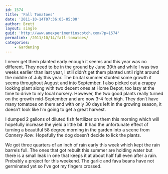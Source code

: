 ```yaml
---
id: 1574
title: 'Fall Tomatoes'
date: '2011-10-14T07:36:05-05:00'
author: Brett
layout: single
guid: 'http://www.anexperimentinscotch.com/?p=1574'
permalink: /2011/10/14/fall-tomatoes/
categories:
    - Gardening
---
```


I never get them planted early enough it seems and this year was no different. They need to be in the ground by June 30th and while I was two weeks earlier than last year, I still didn’t get them planted until right around the middle of July this year. The brutal summer stunted some growth it seems throughout August and into September. I also picked out a crappy looking plant along with two decent ones at Home Depot, too lazy at the time to drive to my local nursery. However, the two good plants really turned on the growth mid-September and are now 3-4 feet high. They don’t have many tomatoes on them and with only 30 days left in the growing season, it doesn’t look like I’m going to get a great harvest.

I dumped 2 gallons of diluted fish fertilizer on them this morning which will hopefully increase the yield a little bit. It had the unfortunate effect of turning a beautiful 58 degree morning in the garden into a scene from *Cannery Row*. Hopefully the dog doesn’t decide to lick the plants.

We got three quarters of an inch of rain early this week which kept the rain barrels full. The ones that got rebuilt this summer are holding water but there is a small leak in one that keeps it at about half full even after a rain. Probably a project for this weekend. The garlic and fava beans have not germinated yet so I’ve got my fingers crossed.